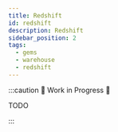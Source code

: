 ```yaml
---
title: Redshift
id: redshift
description: Redshift
sidebar_position: 2
tags:
  - gems
  - warehouse
  - redshift
---
```


:::caution 🚧 Work in Progress 🚧

TODO

:::
